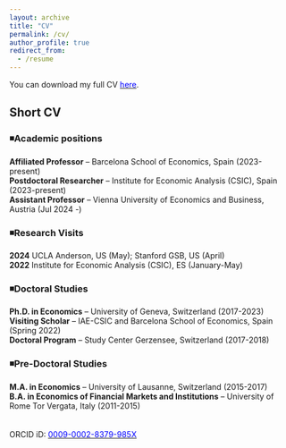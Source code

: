```yaml
---
layout: archive
title: "CV"
permalink: /cv/
author_profile: true
redirect_from:
  - /resume
---
```


You can download my full CV [<span style="color:blue">here</span>](https://federicabraccioli.github.io/files/Braccioli_CV.pdf). <br />

## Short CV 

### ◾Academic positions  <br />
**Affiliated Professor** – Barcelona School of Economics, Spain  (2023-present) <br />
**Postdoctoral Researcher** – Institute for Economic Analysis (CSIC), Spain  (2023-present) <br />
**Assistant Professor** – Vienna University of Economics and Business, Austria  (Jul 2024 -) <br />

### ◾Research Visits  <br />
**2024** UCLA Anderson, US (May); Stanford GSB, US (April) <br />
**2022** Institute for Economic Analysis (CSIC), ES (January-May) <br />


### ◾Doctoral Studies <br />
**Ph.D. in Economics** – University of Geneva, Switzerland (2017-2023) <br />
**Visiting Scholar** – IAE-CSIC and Barcelona School of Economics, Spain (Spring 2022) <br />
**Doctoral Program** – Study Center Gerzensee, Switzerland (2017-2018) <br />

### ◾Pre-Doctoral Studies <br />
**M.A. in Economics** – University of Lausanne, Switzerland (2015-2017)  <br />
**B.A. in Economics of Financial Markets and Institutions** – University of Rome Tor Vergata, Italy (2011-2015)  <br />
<br />
<br />
ORCID iD: [<span style="color:blue">0009-0002-8379-985X</span>](https://orcid.org/0009-0002-8379-985X) <br />
<br/>
<br />
<br />
<!-- ![Alt Text](/images/IAE_logo.jpg){: width="25%" style="float: right;" } ![Alt Text](/images/bse_logo_large.png){: width="30%" style="float: right;" } -->
